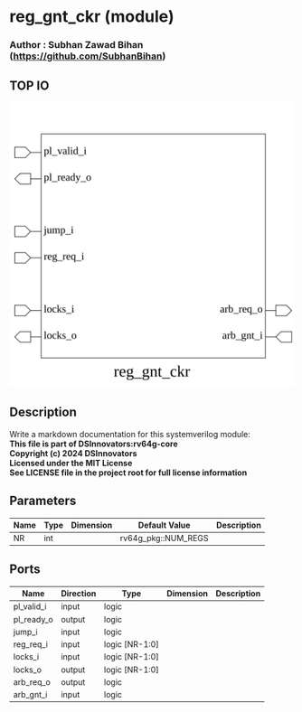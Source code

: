 # reg_gnt_ckr (module)

### Author : Subhan Zawad Bihan (https://github.com/SubhanBihan)

## TOP IO
<img src="./reg_gnt_ckr_top.svg">

## Description

Write a markdown documentation for this systemverilog module:
<br>**This file is part of DSInnovators:rv64g-core**
<br>**Copyright (c) 2024 DSInnovators**
<br>**Licensed under the MIT License**
<br>**See LICENSE file in the project root for full license information**

## Parameters
|Name|Type|Dimension|Default Value|Description|
|-|-|-|-|-|
|NR|int||rv64g_pkg::NUM_REGS||

## Ports
|Name|Direction|Type|Dimension|Description|
|-|-|-|-|-|
|pl_valid_i|input|logic|||
|pl_ready_o|output|logic|||
|jump_i|input|logic|||
|reg_req_i|input|logic [NR-1:0]|||
|locks_i|input|logic [NR-1:0]|||
|locks_o|output|logic [NR-1:0]|||
|arb_req_o|output|logic|||
|arb_gnt_i|input|logic|||

